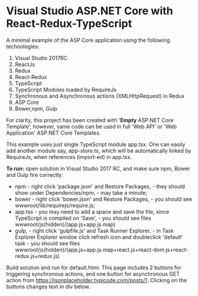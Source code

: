 # Visual Studio ASP.NET Core with React-Redux-TypeScript

A minimal example of the ASP Core application using the following technologies:

1. Visual Studio 2017RC
2. ReactJs
3. Redux
4. React-Redux
5. TypeScript
6. TypeScript Modules loaded by RequireJs
7. Synchronous and Asynchronous actions (XMLHttpRequest) in Redux
8. ASP Core
8. Bower,npm, Gulp

For clarity, this project has been created with '**Empty** ASP.NET Core Template', however, same code can be used in full 'Web API' or 'Web Application' ASP.NET Core Templates.

This example uses just single TypeScript module app.tsx. One can easily add another module say, app-store.ts, which will be automatically linked by RequireJs, when references (import-ed) in app.tsx.


**To run:** open solution in Visual Studio 2017 RC, and make sure npm, Bower and Gulp fire correctly:
  - npm - right click 'package.json' and Restore Packages, - they should show under Dependencies/npm, - may take a minute;
  - bower - right click 'bower.json' and Restore Packages, - you should see wwwroot/lib/requirejs/require.js;
  - app.tsx - you may need to add a space and save the file, since TypeScript is compiled on 'Save', - you should see files wwwroot/js(hidden)/(app.js+app.js.map)
  - gulp, - right click 'gulpfile.js' and Task Runner Explorer, - in Task Explorer Explorer windoe click refresh icon and doubleclick 'default' task - you should see files wwwroot/js(hidden)/(app.js+app.js.map+react.js+react-dom.js+react-redux.js+redux.js)
 
 Build solution and run for default.html. This page includes 2 buttons for triggering synchronous actions, and one button for asynchronous GET action from https://jsonplaceholder.typicode.com/posts/1. Clicking on the buttons changes text in div below.
